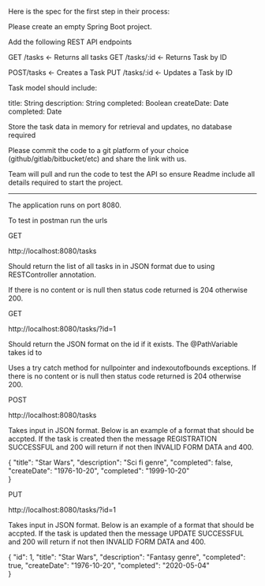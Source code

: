 Here is the spec for the first step in their process:

Please create an empty Spring Boot project.

Add the following REST API endpoints

GET /tasks <- Returns all tasks
GET /tasks/:id <- Returns Task by ID

POST/tasks <- Creates a Task
PUT  /tasks/:id <- Updates a Task by ID

Task model should include:

title: String
description: String
completed: Boolean
createDate: Date
completed: Date


Store the task data in memory for retrieval and updates, no database required

Please commit the code to a git platform of your choice (github/gitlab/bitbucket/etc) and share the link with us.

Team will pull and run the code to test the API so ensure Readme include all details required to start the project.

----------------------------------------------------------------------------------------------------------------------

The application runs on port 8080. 

To test in postman run the urls

GET

http://localhost:8080/tasks

Should return the list of all tasks in in JSON format due to using RESTController annotation. 

If there is no content or is null then status code returned is 204 otherwise 200.

GET

http://localhost:8080/tasks/?id=1

Should return the JSON format on the id if it exists. The @PathVariable takes id to 

Uses a try catch method for nullpointer and indexoutofbounds exceptions. If there is no content or is null then status code returned is 204 otherwise 200.


POST

http://localhost:8080/tasks

Takes input in JSON format. Below is an example of a format that should be accpted. If the task is created then the message REGISTRATION SUCCESSFUL and 200 will return if not then INVALID FORM DATA and 400.

{
  "title": "Star Wars",
  "description": "Sci fi genre",
  "completed": false,
  "createDate": "1976-10-20",
  "completed": "1999-10-20"  
}

PUT

http://localhost:8080/tasks/?id=1

Takes input in JSON format. Below is an example of a format that should be accpted. If the task is updated then the message UPDATE SUCCESSFUL and 200 will return if not then INVALID FORM DATA and 400.

{
  "id": 1,
  "title": "Star Wars",
  "description": "Fantasy genre",
  "completed": true,
  "createDate": "1976-10-20",
  "completed": "2020-05-04"  
}





